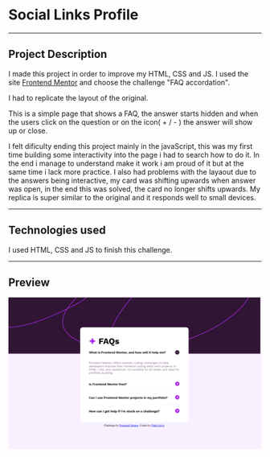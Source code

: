 # Social Links Profile
---


## Project Description
I made this project in order to improve my HTML, CSS and JS.
I used the site [Frontend Mentor](https://www.frontendmentor.io/challenges/recipe-page-KiTsR8QQKm) and choose the challenge "FAQ accordation".

I had to replicate the layout of the original.

This is a simple page that shows a FAQ, the answer starts hidden and when the users click on the question or on the icon( + / - ) the answer will show up or close.

I felt dificulty ending this project mainly in the javaScript, this was my first time building some interactivity into the page i had to search how to do it. In the end i manage to understand make it work i am proud of it but at the same time i lack more practice.
I also had problems with the layaout due to the answers being interactive, my card was shifting upwards when answer was open, in the end this was solved, the card no longer shifts upwards.
My replica is super similar to the original and it responds well to small devices.


---
## Technologies used

I used HTML, CSS and JS to finish this challenge.

---
## Preview

![alt text](./images/Faq_preview.png)